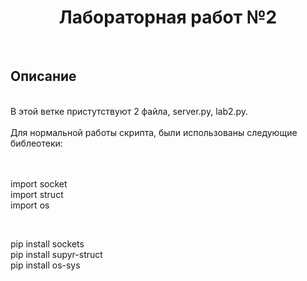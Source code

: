 <a> <h1 align="center"> Лабораторная работ №2 </h1></a>
<br>
<a> <h2 align="left"> Описание </h2></a>
<br>
В этой ветке пристутствуют 2 файла, server.py, lab2.py.
<br>
<br>
Для нормальной работы скрипта, были использованы следующие библеотеки:
<br>
<br>
<br>
<body>

import socket<br>
import struct<br>
import os </br> 
</body>
<br>

<body>

pip install sockets</br>
pip install supyr-struct</br>
pip install os-sys</br>

</body>
